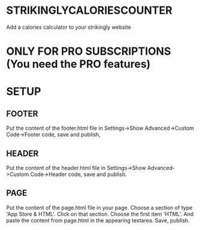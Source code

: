 # STRIKINGLYCALORIESCOUNTER
Add a calories calculator to your strikingly website

# ONLY FOR PRO SUBSCRIPTIONS (You need the PRO features)

# SETUP
## FOOTER
Put the content of the footer.html file in Settings->Show Advanced->Custom Code->Footer code, save and publish,

## HEADER
Put the content of the header.html file in Settings->Show Advanced->Custom Code->Header code, save and publish.

## PAGE
Put the content of the page.html file in your page. Choose a section of type 'App Store & HTML'. Click on that section. Choose the first item 'HTML'. And paste the content from page.html in the appearing textarea. Save, publish.
